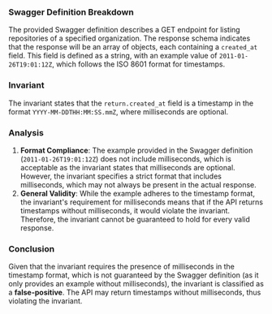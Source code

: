 ### Swagger Definition Breakdown
The provided Swagger definition describes a GET endpoint for listing repositories of a specified organization. The response schema indicates that the response will be an array of objects, each containing a `created_at` field. This field is defined as a string, with an example value of `2011-01-26T19:01:12Z`, which follows the ISO 8601 format for timestamps.

### Invariant
The invariant states that the `return.created_at` field is a timestamp in the format `YYYY-MM-DDTHH:MM:SS.mmZ`, where milliseconds are optional. 

### Analysis
1. **Format Compliance**: The example provided in the Swagger definition (`2011-01-26T19:01:12Z`) does not include milliseconds, which is acceptable as the invariant states that milliseconds are optional. However, the invariant specifies a strict format that includes milliseconds, which may not always be present in the actual response.
2. **General Validity**: While the example adheres to the timestamp format, the invariant's requirement for milliseconds means that if the API returns timestamps without milliseconds, it would violate the invariant. Therefore, the invariant cannot be guaranteed to hold for every valid response.

### Conclusion
Given that the invariant requires the presence of milliseconds in the timestamp format, which is not guaranteed by the Swagger definition (as it only provides an example without milliseconds), the invariant is classified as a **false-positive**. The API may return timestamps without milliseconds, thus violating the invariant.
